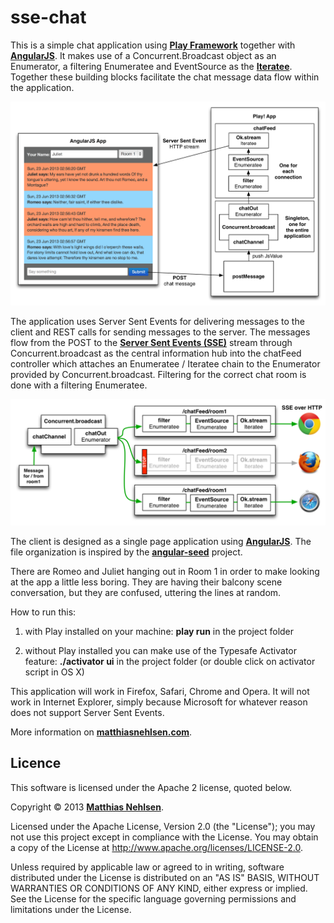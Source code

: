 sse-chat
========

This is a simple chat application using **[Play Framework](http://www.playframework.com)** together with **[AngularJS](http://angularjs.org)**. It makes use of a Concurrent.Broadcast object as an Enumerator, a filtering Enumeratee and EventSource as the **[Iteratee](http://www.playframework.com/documentation/2.1.0/Iteratees)**. Together these building blocks facilitate the chat message data flow within the application. 

![Architecture](./tutorial/sse-chat.png)

The application uses Server Sent Events for delivering messages to the client and REST calls for sending messages to the server. The messages flow from the POST to the **[Server Sent Events (SSE)](http://dev.w3.org/html5/eventsource/)** stream through Concurrent.broadcast as the central information hub into the chatFeed controller which attaches an Enumeratee / Iteratee chain to the Enumerator provided by Concurrent.broadcast. Filtering for the correct chat room is done with a filtering Enumeratee. 

![Architecture](./tutorial/sse-chat2.png)

The client is designed as a single page application using **[AngularJS](http://angularjs.org)**. The file organization is inspired by the **[angular-seed](https://github.com/angular/angular-seed)** project. 

There are Romeo and Juliet hanging out in Room 1 in order to make looking at the app a little less boring. They are having their balcony scene conversation, but they are confused, uttering the lines at random.

How to run this: 

1) with Play installed on your machine: **play run** in the project folder
    
2) without Play installed you can make use of the Typesafe Activator feature: **./activator ui** in the project folder (or double click on activator script in OS X)

This application will work in Firefox, Safari, Chrome and Opera. It will not work in Internet Explorer, simply because Microsoft for whatever reason does not support Server Sent Events.  

More information on **[matthiasnehlsen.com](http://matthiasnehlsen.com/blog/2013/06/23/angularjs-and-play-framework/)**.

## Licence

This software is licensed under the Apache 2 license, quoted below.

Copyright &copy; 2013 **[Matthias Nehlsen](http://www.matthiasnehlsen.com)**.

Licensed under the Apache License, Version 2.0 (the "License"); you may not use this project except in compliance with the License. You may obtain a copy of the License at http://www.apache.org/licenses/LICENSE-2.0.

Unless required by applicable law or agreed to in writing, software distributed under the License is distributed on an "AS IS" BASIS, WITHOUT WARRANTIES OR CONDITIONS OF ANY KIND, either express or implied. See the License for the specific language governing permissions and limitations under the License.